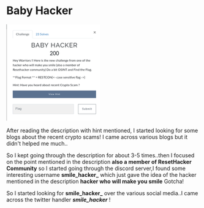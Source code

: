 # Baby Hacker

![](./Images/BabyHacker.png)


After reading the description with hint mentioned, I started looking for some blogs about the recent crypto scams! I came across various blogs but it didn't helped me much..

So I kept going through the description for about 3-5 times..then I focused on the point mentioned in the description **also a member of ResetHacker Community** so I started going through the discord server,I found some interesting username **smile_hacker_** which just gave the idea of the hacker mentioned in the description **hacker who will make you smile** Gotcha!

So I started looking for **smile_hacker_** over the various social media..I came across the twitter handler **_smile_hacker_** !
